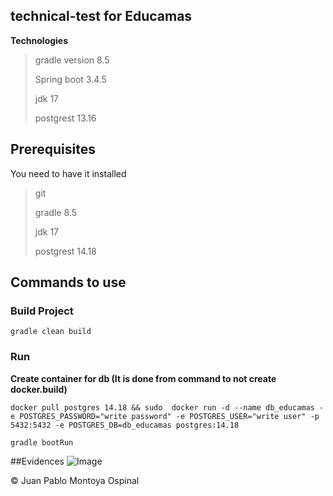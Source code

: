 ## technical-test for Educamas


**Technologies**

> gradle version 8.5
>
> Spring boot 3.4.5
>
> jdk 17
>
> postgrest 13.16


## Prerequisites
You need to have it installed

> git
>
> gradle 8.5
>
> jdk 17
>
> postgrest 14.18

## Commands to use

### Build Project
```shell
gradle clean build
```

### Run

**Create container for db (It is done from command to not create docker.build)**
```shell
docker pull postgres 14.18 && sudo  docker run -d --name db_educamas -e POSTGRES_PASSWORD="write password" -e POSTGRES_USER="write user" -p 5432:5432 -e POSTGRES_DB=db_educamas postgres:14.18
```

```shell
gradle bootRun
```
##Evidences
![Image](https://github.com/user-attachments/assets/88ae002c-6cf4-4da9-a5ae-78b8a87ed820)

© Juan Pablo Montoya Ospinal
